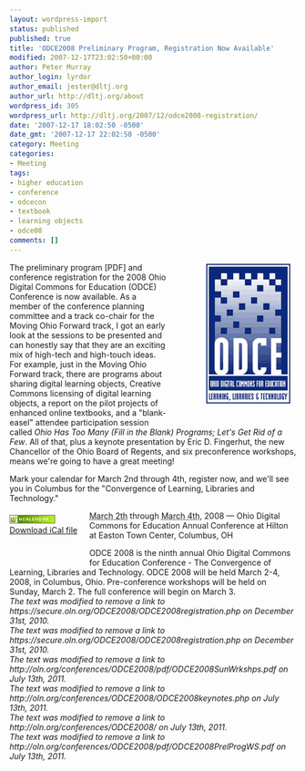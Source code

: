 ```yaml
---
layout: wordpress-import
status: published
published: true
title: 'ODCE2008 Preliminary Program, Registration Now Available'
modified: 2007-12-17T23:02:50+00:00
author: Peter Murray
author_login: lyrdor
author_email: jester@dltj.org
author_url: http://dltj.org/about
wordpress_id: 305
wordpress_url: http://dltj.org/2007/12/odce2008-registration/
date: '2007-12-17 18:02:50 -0500'
date_gmt: '2007-12-17 22:02:50 -0500'
category: Meeting
categories:
- Meeting
tags:
- higher education
- conference
- odcecon
- textbook
- learning objects
- odce08
comments: []
---
```

<p><img style="float: right; padding: 0 0 2.5em 4em;" width="168" height="250" alt="ODCE Conference Logo" src="/wp-content/uploads/2007/12/odcelogo_07.gif" />The <span class="removed_link" title="http://oln.org/conferences/ODCE2008/pdf/ODCE2008PrelProgWS.pdf">preliminary program</span> [PDF] and <span class="removed_link" title="https://secure.oln.org/ODCE2008/ODCE2008registration.php">conference registration</span> for the 2008 Ohio Digital Commons for Education (ODCE) Conference is now available.  As a member of the conference planning committee and a track co-chair for the Moving Ohio Forward track, I got an early look at the sessions to be presented and can honestly say that they are an exciting mix of high-tech and high-touch ideas.  For example, just in the Moving Ohio Forward track, there are programs about sharing digital learning objects, Creative Commons licensing of digital learning objects, a report on the pilot projects of enhanced online textbooks, and a "blank-easel" attendee participation session called <i>Ohio Has Too Many (Fill in the Blank) Programs; Let's Get Rid of a Few</i>.  All of that, plus a <span class="removed_link" title="http://oln.org/conferences/ODCE2008/ODCE2008keynotes.php">keynote presentation by Eric D. Fingerhut</span>, the new Chancellor of the Ohio Board of Regents, and <span class="removed_link" title="http://oln.org/conferences/ODCE2008/pdf/ODCE2008SunWrkshps.pdf">six preconference workshops</span>, means we're going to have a great meeting!</p>
<p>Mark your calendar for March 2nd through 4th, <span class="removed_link" title="https://secure.oln.org/ODCE2008/ODCE2008registration.php">register now</span>, and we'll see you in Columbus for the "Convergence of Learning, Libraries and Technology."</p>
<div class="vevent" id="hcalendar-ODCE">
<div style="float:left; padding: 0.5em 1.5em 3em 0"><a href="http://suda.co.uk/projects/microformats/hcalendar/get-cal.php?uri=http://dltj.org/2007/12/odce2008-registration"><img src="/wp-content/uploads/2007/12/microformat_hcalendar1.png" alt="hCalendar Encoded Microformat" width="80" height="15" /><br />Download iCal file</a></div>
<p><span class="removed_link" title="http://oln.org/conferences/ODCE2008/"><abbr class="dtstart" title="20080302">March 2th</abbr> through <abbr class="dtend" title="20080304">March 4th</abbr>, 2008 &mdash; <span class="summary">Ohio Digital Commons for Education Annual Conference</span></span> at <span class="location">Hilton at Easton Town Center, Columbus, OH</span>
<div class="description">ODCE 2008 is the ninth annual Ohio Digital Commons for Education Conference - The Convergence of Learning, Libraries and Technology. ODCE 2008 will be held March 2-4, 2008, in Columbus, Ohio. Pre-conference workshops will be held on Sunday, March 2. The full conference will begin on March 3.</div>
</div>
<p style="padding:0;margin:0;font-style:italic;" class="removed_link">The text was modified to remove a link to https://secure.oln.org/ODCE2008/ODCE2008registration.php on December 31st, 2010.</p>
<p style="padding:0;margin:0;font-style:italic;" class="removed_link">The text was modified to remove a link to https://secure.oln.org/ODCE2008/ODCE2008registration.php on December 31st, 2010.</p>
<p style="padding:0;margin:0;font-style:italic;" class="removed_link">The text was modified to remove a link to http://oln.org/conferences/ODCE2008/pdf/ODCE2008SunWrkshps.pdf on July 13th, 2011.</p>
<p style="padding:0;margin:0;font-style:italic;" class="removed_link">The text was modified to remove a link to http://oln.org/conferences/ODCE2008/ODCE2008keynotes.php on July 13th, 2011.</p>
<p style="padding:0;margin:0;font-style:italic;" class="removed_link">The text was modified to remove a link to http://oln.org/conferences/ODCE2008/ on July 13th, 2011.</p>
<p style="padding:0;margin:0;font-style:italic;" class="removed_link">The text was modified to remove a link to http://oln.org/conferences/ODCE2008/pdf/ODCE2008PrelProgWS.pdf on July 13th, 2011.</p>
